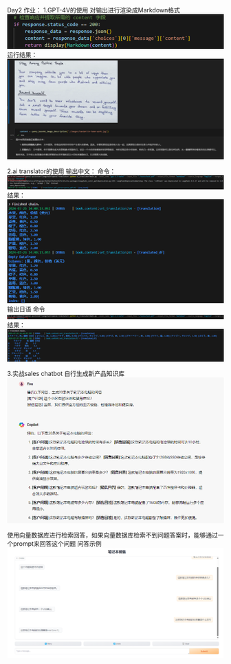 Day2 作业：
1.GPT-4V的使用
对输出进行渲染成Markdown格式
![Alt text](image-4.png)
运行结果：
![Alt text](image-5.png)

2.ai translator的使用
输出中文：
命令：
![Alt text](image.png)
结果：
![Alt text](image-1.png)
输出日语
命令
![Alt text](image-2.png)
结果：
![Alt text](image-3.png)

3.实战sales chatbot
自行生成新产品知识库
![Alt text](image-7.png)

使用向量数据库进行检索回答，如果向量数据库检索不到问题答案时，能够通过一个prompt来回答这个问题
问答示例
![Alt text](image-6.png)